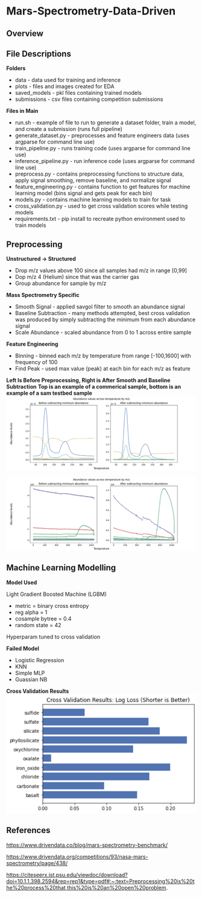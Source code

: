 # Mars-Spectrometry-Data-Driven

## Overview

## File Descriptions
**Folders**
- data - data used for training and inference
- plots - files and images created for EDA
- saved_models - pkl files containing trained models
- submissions - csv files containing competition submissions

**Files in Main**
- run.sh - example of file to run to generate a dataset folder, train a model, and create a submission (runs full pipeline)
- generate_dataset.py - preprocesses and feature engineers data (uses argparse for command line use)
- train_pipeline.py - runs training code (uses argparse for command line use)
- inference_pipeline.py - run inference code (uses argparse for command line use)
- preprocess.py - contains preprocessing functions to structure data, apply signal smoothing, remove baseline, and normalize signal
- feature_engineering.py - contains function to get features for machine learning model (bins signal and gets peak for each bin)
- models.py - contains machine learning models to train for task
- cross_validation.py - used to get cross validation scores while testing models
- requirements.txt - pip install to recreate python environment used to train models

## Preprocessing
**Unstructured -> Structured**
- Drop m/z values above 100 since all samples had m/z in range [0,99]
- Dop m/z 4 (Helium) since that was the carrier gas
- Group abundance for sample by m/z

**Mass Spectrometry Specific**
- Smooth Signal - applied savgol filter to smooth an abundance signal
- Baseline Subtraction - many methods attempted, best cross validation was produced by simply subtracting the minimum from each abundance signal
- Scale Abundance - scaled abundance from 0 to 1 across entire sample

**Feature Engineering**
- Binning - binned each m/z by temperature from range [-100,1600] with frequency of 100
- Find Peak - used max value (peak) at each bin for each m/z as feature

**Left Is Before Preprocessing, Right is After Smooth and Baseline Subtraction**
**Top is an example of a commerical sample, bottom is an example of a sam testbed sample**
![image](https://github.com/RaviShah1/Mars-Spectrometry-Data-Driven/blob/main/plots/Preprocess_Commercial_Example.png)

![image](https://github.com/RaviShah1/Mars-Spectrometry-Data-Driven/blob/main/plots/Preprocess_Sam_Testbed_Example.png)

## Machine Learning Modelling

**Model Used**

Light Gradient Boosted Machine (LGBM)
- metric = binary cross entropy
- reg alpha = 1
- cosample bytree = 0.4
- random state = 42

Hyperparam tuned to cross validation

**Failed Model**
- Logistic Regression
- KNN
- Simple MLP
- Guassian NB

**Cross Validation Results**
![image](https://github.com/RaviShah1/Mars-Spectrometry-Data-Driven/blob/main/plots/Cross_Validation_Chart.PNG)

## References
https://www.drivendata.co/blog/mars-spectrometry-benchmark/ 

https://www.drivendata.org/competitions/93/nasa-mars-spectrometry/page/438/

https://citeseerx.ist.psu.edu/viewdoc/download?doi=10.1.1.398.2594&rep=rep1&type=pdf#:~:text=Preprocessing%20is%20the%20process%20that,this%20is%20an%20open%20problem.
